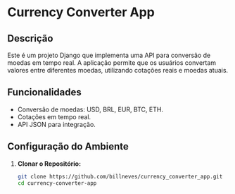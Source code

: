 # Currency Converter App

## Descrição

Este é um projeto Django que implementa uma API para conversão de moedas em tempo real. A aplicação permite que os usuários convertam valores entre diferentes moedas, utilizando cotações reais e moedas atuais.

## Funcionalidades

- Conversão de moedas: USD, BRL, EUR, BTC, ETH.
- Cotações em tempo real.
- API JSON para integração.

## Configuração do Ambiente

1. **Clonar o Repositório:**
   ```bash
   git clone https://github.com/billneves/currency_converter_app.git
   cd currency-converter-app
